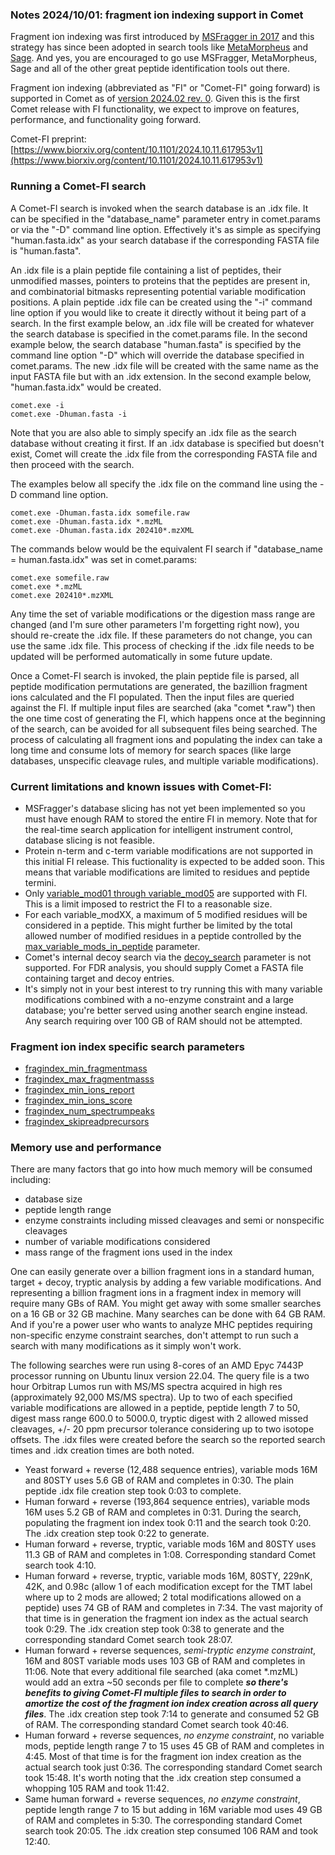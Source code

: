 ### Notes 2024/10/01: fragment ion indexing support in Comet

Fragment ion indexing was first introduced by [MSFragger in 2017](https://pubmed.ncbi.nlm.nih.gov/28394336/) and this
strategy has since been adopted in search tools like [MetaMorpheus](https://pubmed.ncbi.nlm.nih.gov/29578715/)
and [Sage](https://pubmed.ncbi.nlm.nih.gov/37819886/).  And yes, you are encouraged
to go use MSFragger, MetaMorpheus, Sage and all of the other great peptide identification
tools out there.

Fragment ion indexing (abbreviated as "FI" or "Comet-FI" going forward) is supported 
in Comet as of [version 2024.02 rev. 0](https://uwpr.github.io/Comet/releases/release_202402.html).
Given this is the first Comet release with FI functionality, we expect to improve on
features, performance, and functionality going forward.

Comet-FI preprint:[https://www.biorxiv.org/content/10.1101/2024.10.11.617953v1](https://www.biorxiv.org/content/10.1101/2024.10.11.617953v1)


### Running a Comet-FI search

A Comet-FI search is invoked when the search database is an .idx file.  It
can be specified in the "database_name" parameter entry in comet.params or via
the "-D" command line option.  Effectively it's as simple as specifying "human.fasta.idx"
as your search database if the corresponding FASTA file is "human.fasta".

An .idx file is a plain peptide file containing
a list of peptides, their unmodified masses, pointers to proteins
that the peptides are present in, and combinatorial bitmasks representing
potential variable modification positions.  A plain peptide .idx file can be
created using the "-i" command line option if you would like to create it
directly without it being part of a search.  In the first example below, an
.idx file will be created for whatever the search database is specified in
the comet.params file.  In the second example below, the search database
"human.fasta" is specified by the command line option "-D" which will override
the database specified in comet.params. The new .idx file
will be created with the same name as the input FASTA file but with an .idx
extension.  In the second example below, "human.fasta.idx" would be created.

```
comet.exe -i
comet.exe -Dhuman.fasta -i
```

Note that you are also able to simply specify an .idx file as the search database
without creating it first.  If an .idx database is specified but doesn't exist,
Comet will create the .idx file from the corresponding FASTA file and then proceed
with the search.

The examples below all specify the .idx file on the command line using the -D command line option.

```
comet.exe -Dhuman.fasta.idx somefile.raw
comet.exe -Dhuman.fasta.idx *.mzML
comet.exe -Dhuman.fasta.idx 202410*.mzXML
```

The commands below would be the equivalent FI search if "database_name = human.fasta.idx"
was set in comet.params:

```
comet.exe somefile.raw
comet.exe *.mzML
comet.exe 202410*.mzXML
```

Any time the set of variable modifications or the digestion mass range are changed
(and I'm sure other parameters I'm forgetting right now), you should re-create the
.idx file.  If these parameters do not change, you can use the same .idx file.
This process of checking if the .idx file needs to be updated will be performed
automatically in some future update.

Once a Comet-FI search is invoked, the plain peptide file is parsed, all
peptide modification permutations are generated, the bazillion fragment ions
calculated and the FI populated.  Then the input files are queried against
the FI.  If multiple input files are searched (aka "comet *.raw") then the one
time cost of generating the FI, which happens once at the beginning of the search,
can be avoided for all subsequent files being searched.  The process of calculating
all fragment ions and populating the index can take a long time and consume lots of
memory for search spaces (like large databases, unspecific cleavage rules, and
multiple variable modifications).


### Current limitations and known issues with Comet-FI:
- MSFragger's database slicing has not yet been implemented so you must have
  enough RAM to stored the entire FI in memory. Note that for the real-time
  search application for intelligent instrument control, database slicing is
  not feasible.
- Protein n-term and c-term variable modifications are not supported in this initial FI release.
  This fuctionality is expected to be added soon. This means that variable
  modifications are limited to residues and peptide termini.
- Only [variable_mod01 through variable_mod05](https://uwpr.github.io/Comet/parameters/parameters_202402/variable_modXX.html) are supported with FI.
  This is a limit imposed to restrict the FI to a reasonable size.
- For each variable_modXX, a maximum of 5 modified residues will be considered in a peptide. This
  might further be limited by the total allowed number of modified residues
  in a peptide controlled by the [max_variable_mods_in_peptide](https://uwpr.github.io/Comet/parameters/parameters_202402/max_variable_mods_in_peptide.html) parameter.
- Comet's internal decoy search via the
  [decoy_search](https://uwpr.github.io/Comet/parameters/parameters_202402/decoy_search.html)
  parameter is not supported.  For FDR analysis, you should supply Comet a FASTA
  file containing target and decoy entries.
- It's simply not in your best interest to try running this with many variable
  modifications combined with a no-enzyme constraint and a large database;
  you're better served using another search engine instead. Any search
  requiring over 100 GB of RAM should not be attempted.

### Fragment ion index specific search parameters

- [fragindex_min_fragmentmass](/Comet/parameters/parameters_202402/fragindex_min_fragmentmass.html)
- [fragindex_max_fragmentmasss](/Comet/parameters/parameters_202402/fragindex_max_fragmentmass.html)
- [fragindex_min_ions_report](/Comet/parameters/parameters_202402/fragindex_min_ions_report.html)
- [fragindex_min_ions_score](/Comet/parameters/parameters_202402/fragindex_min_ions_score.html)
- [fragindex_num_spectrumpeaks](/Comet/parameters/parameters_202402/fragindex_num_spectrumpeaks.html)
- [fragindex_skipreadprecursors](/Comet/parameters/parameters_202402/fragindex_skipreadprecursors.html)

### Memory use and performance

There are many factors that go into how much memory will be consumed including:
- database size
- peptide length range
- enzyme constraints including missed cleavages and semi or nonspecific cleavages
- number of variable modifications considered
- mass range of the fragment ions used in the index

One can easily generate over a billion fragment ions in a standard human,
target + decoy, tryptic analysis by adding a few variable modifications.
And representing a billion fragment ions in a fragment index in memory will
require many GBs of RAM.  You might get away with some smaller searches
on a 16 GB or 32 GB machine.  Many searches can be done with 64 GB RAM.  And if you're a power
user who wants to analyze MHC peptides requiring non-specific enzyme constraint searches,
don't attempt to run such a search with many modifications as it simply won't work.

The following searches were run using 8-cores of an AMD Epyc 7443P processor 
running on Ubuntu linux version 22.04. The query file is a two hour Orbitrap Lumos
run with MS/MS spectra acquired in high res (approximately 92,000 MS/MS spectra). Up to
two of each specified variable modifications are allowed in a peptide, peptide length 7 to 50,
digest mass range 600.0 to 5000.0, tryptic digest with 2 allowed missed cleavages, +/- 20 ppm
precursor tolerance considering up to two isotope offsets.
The .idx files were created before the search so the reported search times and
.idx creation times are both noted.

- Yeast forward + reverse (12,488 sequence entries), 
  variable mods 16M and 80STY uses 5.6 GB of RAM and
  completes in 0:30.  The plain peptide .idx file
  creation step took 0:03 to complete.
- Human forward + reverse (193,864 sequence entries),
  variable mods 16M uses 5.2 GB of RAM and completes in 0:31.
  During the search, populating the fragment ion index took
  0:11 and the search took 0:20.
  The .idx creation step took 0:22 to generate.
- Human forward + reverse, tryptic,
  variable mods 16M and 80STY uses 11.3 GB of RAM and completes in 1:08.
  Corresponding standard Comet search took 4:10.
- Human forward + reverse, tryptic,
  variable mods 16M, 80STY, 229nK, 42K, and 0.98c (allow 1 of each modification
  except for the TMT label where up to 2 mods are allowed; 2 total modifications
  allowed on a peptide) uses 74 GB of RAM and completes in 7:34.
  The vast majority of that time is in generation the fragment ion index
  as the actual search took 0:29.
  The .idx creation step took 0:38 to generate and the
  corresponding standard Comet search took 28:07.
- Human forward + reverse sequences, *semi-tryptic enzyme constraint*, 16M 
  and 80ST variable mods uses 103 GB of RAM and completes in 11:06.
  Note that every additional file searched (aka comet *.mzML) would
  add an extra ~50 seconds per file to complete **_so there's benefits to
  giving Comet-FI multiple files to search in order to amortize the cost
  of the fragment ion index creation across all query files_**.
  The .idx creation step took 7:14 to generate and
  consumed 52 GB of RAM.
  The corresponding standard Comet search took 40:46.
- Human forward + reverse sequences, *no enzyme constraint*, no variable mods,
  peptide length range 7 to 15 uses 45 GB of RAM and completes in 4:45.
  Most of that time is for the fragment ion index creation as the actual
  search took just 0:36.
  The corresponding standard Comet search took 15:48.
  It's worth noting that the .idx creation step consumed a whopping
  105 RAM and took 11:42.
- Same human forward + reverse sequences, *no enzyme constraint*,
  peptide length range 7 to 15 but adding in 16M variable mod
  uses 49 GB of RAM and completes in 5:30.
  The corresponding standard Comet search took 20:05.
  The .idx creation step consumed 106 RAM and took 12:40.
